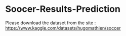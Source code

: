 # Soocer-Results-Prediction
Please download the dataset from the site : https://www.kaggle.com/datasets/hugomathien/soccer

